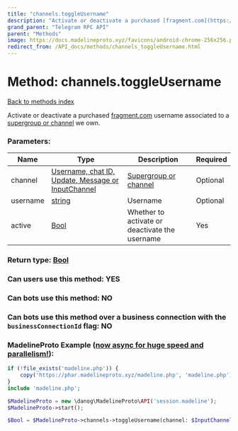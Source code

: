 ```yaml
---
title: "channels.toggleUsername"
description: "Activate or deactivate a purchased [fragment.com](https://fragment.com) username associated to a [supergroup or channel](https://core.telegram.org/api/channel) we own."
grand_parent: "Telegram RPC API"
parent: "Methods"
image: https://docs.madelineproto.xyz/favicons/android-chrome-256x256.png
redirect_from: /API_docs/methods/channels_toggleUsername.html
---
```

# Method: channels.toggleUsername
[Back to methods index](index.html)



Activate or deactivate a purchased [fragment.com](https://fragment.com) username associated to a [supergroup or channel](https://core.telegram.org/api/channel) we own.

### Parameters:

| Name     |    Type       | Description | Required |
|----------|---------------|-------------|----------|
|channel|[Username, chat ID, Update, Message or InputChannel](/API_docs/types/InputChannel.html) | [Supergroup or channel](https://core.telegram.org/api/channel) | Optional|
|username|[string](/API_docs/types/string.html) | Username | Optional|
|active|[Bool](/API_docs/types/Bool.html) | Whether to activate or deactivate the username | Yes|


### Return type: [Bool](/API_docs/types/Bool.html)

### Can users use this method: **YES**


### Can bots use this method: **NO**


### Can bots use this method over a business connection with the `businessConnectionId` flag: **NO**


### MadelineProto Example ([now async for huge speed and parallelism!](https://docs.madelineproto.xyz/docs/ASYNC.html)):


```php
if (!file_exists('madeline.php')) {
    copy('https://phar.madelineproto.xyz/madeline.php', 'madeline.php');
}
include 'madeline.php';

$MadelineProto = new \danog\MadelineProto\API('session.madeline');
$MadelineProto->start();

$Bool = $MadelineProto->channels->toggleUsername(channel: $InputChannel, username: 'string', active: $Bool, );
```

